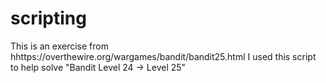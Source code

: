 # scripting

This is an exercise from hhttps://overthewire.org/wargames/bandit/bandit25.html
I used this script to help solve "Bandit Level 24 → Level 25"
